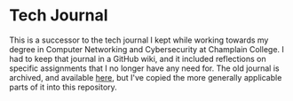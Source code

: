 <!--
SPDX-FileCopyrightText: 2023 - 2024 Eli Array Minkoff

SPDX-License-Identifier: MIT
-->

# Tech Journal

This is a successor to the tech journal I kept while working towards my degree in Computer Networking and Cybersecurity at Champlain College. I had to keep that journal in a GitHub wiki, and it included reflections on specific assignments that I no longer have any need for. The old journal is archived, and available [here](https://github.com/eliminmax/cncs-journal/wiki), but I've copied the more generally applicable parts of it into this repository.
